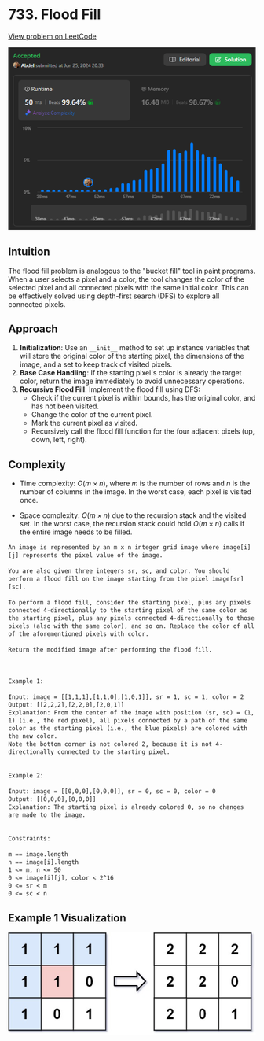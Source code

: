 # 733. Flood Fill

[View problem on LeetCode](https://leetcode.com/problems/flood-fill/)

![Submission](image.png)

## Intuition

The flood fill problem is analogous to the "bucket fill" tool in paint programs. When a user selects a pixel and a color, the tool changes the color of the selected pixel and all connected pixels with the same initial color. This can be effectively solved using depth-first search (DFS) to explore all connected pixels.

## Approach

1. **Initialization**: Use an `__init__` method to set up instance variables that will store the original color of the starting pixel, the dimensions of the image, and a set to keep track of visited pixels.
2. **Base Case Handling**: If the starting pixel's color is already the target color, return the image immediately to avoid unnecessary operations.
3. **Recursive Flood Fill**: Implement the flood fill using DFS:
   - Check if the current pixel is within bounds, has the original color, and has not been visited.
   - Change the color of the current pixel.
   - Mark the current pixel as visited.
   - Recursively call the flood fill function for the four adjacent pixels (up, down, left, right).

## Complexity

- Time complexity: $O(m \times n)$, where $m$ is the number of rows and $n$ is the number of columns in the image. In the worst case, each pixel is visited once.

- Space complexity: $O(m \times n)$ due to the recursion stack and the visited set. In the worst case, the recursion stack could hold $O(m \times n)$ calls if the entire image needs to be filled.

```
An image is represented by an m x n integer grid image where image[i][j] represents the pixel value of the image.

You are also given three integers sr, sc, and color. You should perform a flood fill on the image starting from the pixel image[sr][sc].

To perform a flood fill, consider the starting pixel, plus any pixels connected 4-directionally to the starting pixel of the same color as the starting pixel, plus any pixels connected 4-directionally to those pixels (also with the same color), and so on. Replace the color of all of the aforementioned pixels with color.

Return the modified image after performing the flood fill.



Example 1:

Input: image = [[1,1,1],[1,1,0],[1,0,1]], sr = 1, sc = 1, color = 2
Output: [[2,2,2],[2,2,0],[2,0,1]]
Explanation: From the center of the image with position (sr, sc) = (1, 1) (i.e., the red pixel), all pixels connected by a path of the same color as the starting pixel (i.e., the blue pixels) are colored with the new color.
Note the bottom corner is not colored 2, because it is not 4-directionally connected to the starting pixel.


Example 2:

Input: image = [[0,0,0],[0,0,0]], sr = 0, sc = 0, color = 0
Output: [[0,0,0],[0,0,0]]
Explanation: The starting pixel is already colored 0, so no changes are made to the image.


Constraints:

m == image.length
n == image[i].length
1 <= m, n <= 50
0 <= image[i][j], color < 2^16
0 <= sr < m
0 <= sc < n
```

## Example 1 Visualization

![Example 1](image-1.png)
